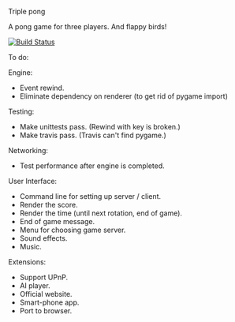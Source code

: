Triple pong


A pong game for three players. And flappy birds!

[![Build Status](https://travis-ci.org/ryutaroikeda/triplepong.svg?branch=master)](https://travis-ci.org/ryutaroikeda/triplepong)

To do:

Engine:
* Event rewind.
* Eliminate dependency on renderer (to get rid of pygame import)

Testing:
* Make unittests pass. (Rewind with key is broken.)
* Make travis pass. (Travis can't find pygame.)

Networking:
* Test performance after engine is completed.

User Interface:
* Command line for setting up server / client.
* Render the score.
* Render the time (until next rotation, end of game).
* End of game message.
* Menu for choosing game server.
* Sound effects.
* Music.

Extensions:
* Support UPnP.
* AI player.
* Official website. 
* Smart-phone app.
* Port to browser.
